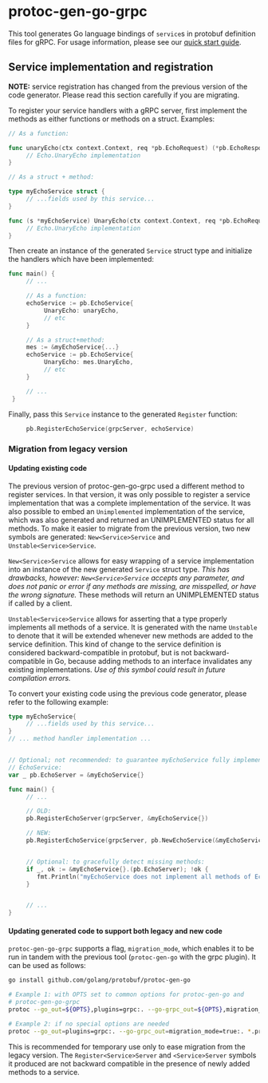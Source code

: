# protoc-gen-go-grpc

This tool generates Go language bindings of `service`s in protobuf definition
files for gRPC.  For usage information, please see our [quick start
guide](https://grpc.io/docs/languages/go/quickstart/).

## Service implementation and registration

**NOTE:** service registration has changed from the previous version of the
code generator.  Please read this section carefully if you are migrating.

To register your service handlers with a gRPC server, first implement the
methods as either functions or methods on a struct.  Examples:

```go
// As a function:

func unaryEcho(ctx context.Context, req *pb.EchoRequest) (*pb.EchoResponse, error) {
     // Echo.UnaryEcho implementation
}

// As a struct + method:

type myEchoService struct {
     // ...fields used by this service...
}

func (s *myEchoService) UnaryEcho(ctx context.Context, req *pb.EchoRequest) (*pb.EchoResponse, error) {
     // Echo.UnaryEcho implementation
}
```

Then create an instance of the generated `Service` struct type and initialize
the handlers which have been implemented:

```go
func main() {
     // ...

     // As a function:
     echoService := pb.EchoService{
          UnaryEcho: unaryEcho,
          // etc
     }

     // As a struct+method:
     mes := &myEchoService{...}
     echoService := pb.EchoService{
          UnaryEcho: mes.UnaryEcho,
          // etc
     }

     // ...
 }
```

Finally, pass this `Service` instance to the generated `Register` function:

```go
     pb.RegisterEchoService(grpcServer, echoService)
```

### Migration from legacy version

#### Updating existing code

The previous version of protoc-gen-go-grpc used a different method to register
services.  In that version, it was only possible to register a service
implementation that was a complete implementation of the service.  It was also
possible to embed an `Unimplemented` implementation of the service, which was
also generated and returned an UNIMPLEMENTED status for all methods.  To make
it easier to migrate from the previous version, two new symbols are generated:
`New<Service>Service` and `Unstable<Service>Service`.

`New<Service>Service` allows for easy wrapping of a service implementation into
an instance of the new generated `Service` struct type.  *This has drawbacks,
however: `New<Service>Service` accepts any parameter, and does not panic or
error if any methods are missing, are misspelled, or have the wrong signature.*
These methods will return an UNIMPLEMENTED status if called by a client.

`Unstable<Service>Service` allows for asserting that a type properly implements
all methods of a service.  It is generated with the name `Unstable` to denote
that it will be extended whenever new methods are added to the service
definition.  This kind of change to the service definition is considered
backward-compatible in protobuf, but is not backward-compatible in Go, because
adding methods to an interface invalidates any existing implementations.  *Use
of this symbol could result in future compilation errors.*

To convert your existing code using the previous code generator, please refer
to the following example:

```go
type myEchoService{
     // ...fields used by this service...
}
// ... method handler implementation ...


// Optional; not recommended: to guarantee myEchoService fully implements
// EchoService:
var _ pb.EchoServer = &myEchoService{}

func main() {
     // ...

     // OLD:
     pb.RegisterEchoServer(grpcServer, &myEchoService{})

     // NEW:
     pb.RegisterEchoService(grpcServer, pb.NewEchoService(&myEchoService{}))


     // Optional: to gracefully detect missing methods:
     if _, ok := &myEchoService{}.(pb.EchoServer); !ok {
        fmt.Println("myEchoService does not implement all methods of EchoService.")
     }


     // ...
}
```

#### Updating generated code to support both legacy and new code

`protoc-gen-go-grpc` supports a flag, `migration_mode`, which enables it to be
run in tandem with the previous tool (`protoc-gen-go` with the grpc plugin).
It can be used as follows:

```sh
go install github.com/golang/protobuf/protoc-gen-go

# Example 1: with OPTS set to common options for protoc-gen-go and
# protoc-gen-go-grpc
protoc --go_out=${OPTS},plugins=grpc:. --go-grpc_out=${OPTS},migration_mode=true:. *.proto

# Example 2: if no special options are needed
protoc --go_out=plugins=grpc:. --go-grpc_out=migration_mode=true:. *.proto
```

This is recommended for temporary use only to ease migration from the legacy
version.  The `Register<Service>Server` and `<Service>Server` symbols it
produced are not backward compatible in the presence of newly added methods to
a service.